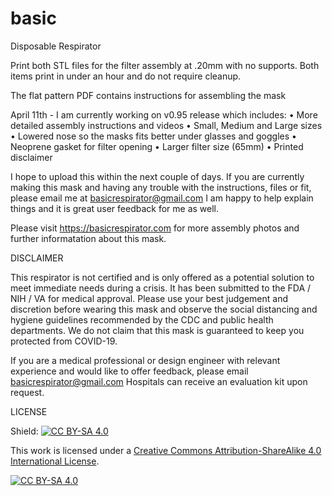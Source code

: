 # basic
Disposable Respirator

Print both STL files for the filter assembly at .20mm with no supports. Both items print in under an hour and do not require cleanup.

The flat pattern PDF contains instructions for assembling the mask

April 11th - I am currently working on v0.95 release which includes:
•  More detailed assembly instructions and videos
•  Small, Medium and Large sizes 
•  Lowered nose so the masks fits better under glasses and goggles
•  Neoprene gasket for filter opening
•  Larger filter size (65mm)
•  Printed disclaimer

I hope to upload this within the next couple of days. If you are currently making this mask and having any trouble with the instructions, files or fit, please email me at basicrespirator@gmail.com I am happy to help explain things and it is great user feedback for me as well.

Please visit https://basicrespirator.com for more assembly photos and further informatation about this mask. 


DISCLAIMER

This respirator is not certified and is only offered as a potential solution to meet immediate needs during a crisis. It has been submitted to the FDA / NIH / VA for medical approval. Please use your best judgement and discretion before wearing this mask and observe the social distancing and hygiene guidelines recommended by the CDC and public health departments. We do not claim that this mask is guaranteed to keep you protected from COVID-19. 
 
If you are a medical professional or design engineer with relevant experience and would like to offer feedback, please email basicrespirator@gmail.com Hospitals can receive an evaluation kit upon request.

LICENSE

Shield: [![CC BY-SA 4.0][cc-by-sa-shield]][cc-by-sa]

This work is licensed under a [Creative Commons Attribution-ShareAlike 4.0
International License][cc-by-sa].

[![CC BY-SA 4.0][cc-by-sa-image]][cc-by-sa]

[cc-by-sa]: http://creativecommons.org/licenses/by-sa/4.0/
[cc-by-sa-image]: https://licensebuttons.net/l/by-sa/4.0/88x31.png
[cc-by-sa-shield]: https://img.shields.io/badge/License-CC%20BY--SA%204.0-lightgrey.svg
